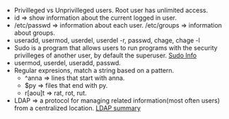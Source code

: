 - Privilleged vs Unprivilleged users. Root user has unlimited access.
- id => show information about the current logged in user.
- /etc/passwd => information about each user.  /etc/groups => information about groups. 
- useradd, usermod, userdel, userdel -r, passwd, chage, chage -l
- Sudo is a program that allows users to run programs with the security privilleges of another user, by default the superuser.
[Sudo Info](https://en.wikipedia.org/wiki/Sudo)
- usermod, userdel, useradd, passwd.
- Regular expresions, match a string based on a pattern.
  * ^anna => lines that start with anna.
  * $py => files that end with py.
  * r[aou]t => rat, rot, rut.
- LDAP => a protocol for managing related information(most often users) from a centralized location.
[LDAP summary](https://www.electricmonk.nl/log/2013/03/10/quick-introduction-to-ldap-basics/)
